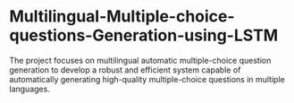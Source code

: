 # Multilingual-Multiple-choice-questions-Generation-using-LSTM
The project focuses on multilingual automatic multiple-choice question generation to develop a robust and efficient system capable of automatically generating high-quality multiple-choice questions in multiple languages. 
